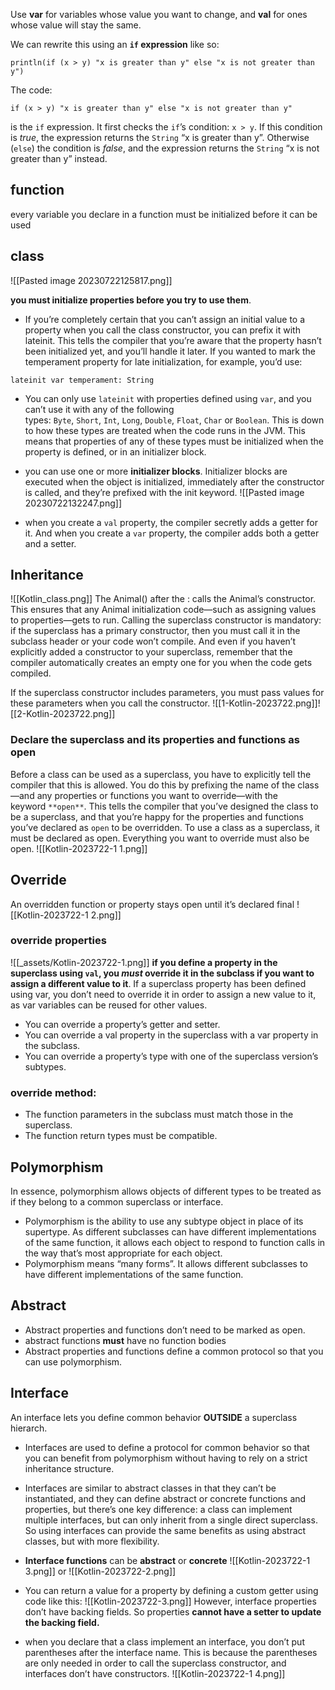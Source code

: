 Use **var** for variables whose value you want to change, and **val** for ones whose value will stay the same.

We can rewrite this using an **`if` expression** like so:
```
println(if (x > y) "x is greater than y" else "x is not greater than y")
```

The code:
```
if (x > y) "x is greater than y" else "x is not greater than y"
```
is the `if` expression. It first checks the `if`’s condition: `x > y`. If this condition is _true_, the expression returns the `String` “x is greater than y”. Otherwise (`else`) the condition is _false_, and the expression returns the `String` “x is not greater than y” instead.

## function
every variable you declare in a function must be initialized before it can be used

## class
![[Pasted image 20230722125817.png]]

**you must initialize properties before you try to use them**.
- If you’re completely certain that you can’t assign an initial value to a property when you call the class constructor, you can prefix it with lateinit. This tells the compiler that you’re aware that the property hasn’t been initialized yet, and you’ll handle it later. If you wanted to mark the temperament property for late initialization, for example, you’d use:
```
lateinit var temperament: String
```
- You can only use `lateinit` with properties defined using `var`, and you can’t use it with any of the following types: `Byte`, `Short`, `Int`, `Long`, `Double`, `Float`, `Char` or `Boolean`. This is down to how these types are treated when the code runs in the JVM. This means that properties of any of these types must be initialized when the property is defined, or in an initializer block.

- you can use one or more **initializer blocks**. Initializer blocks are executed when the object is initialized, immediately after the constructor is called, and they’re prefixed with the init keyword.
![[Pasted image 20230722132247.png]]

- when you create a `val` property, the compiler secretly adds a getter for it. And when you create a `var` property, the compiler adds both a getter and a setter.
## Inheritance
![[Kotlin_class.png]]
The Animal() after the : calls the Animal’s constructor. This ensures that any Animal initialization code—such as assigning values to properties—gets to run. Calling the superclass constructor is mandatory: if the superclass has a primary constructor, then you must call it in the subclass header or your code won’t compile. And even if you haven’t explicitly added a constructor to your superclass, remember that the compiler automatically creates an empty one for you when the code gets compiled.

If the superclass constructor includes parameters, you must pass values for these parameters when you call the constructor.
![[1-Kotlin-2023722.png]]![[2-Kotlin-2023722.png]]

### Declare the superclass and its properties and functions as open
Before a class can be used as a superclass, you have to explicitly tell the compiler that this is allowed. You do this by prefixing the name of the class—and any properties or functions you want to override—with the keyword `**open**`. This tells the compiler that you’ve designed the class to be a superclass, and that you’re happy for the properties and functions you’ve declared as `open` to be overridden.
To use a class as a superclass, it must be declared as open. Everything you want to override must also be open.
![[Kotlin-2023722-1 1.png]]

## Override
An overridden function or property stays open until it’s declared final
![[Kotlin-2023722-1 2.png]]

### override properties
![[_assets/Kotlin-2023722-1.png]]
**if you define a property in the superclass using `val`, you _must_ override it in the subclass if you want to assign a different value to it**.
If a superclass property has been defined using var, you don’t need to override it in order to assign a new value to it, as var variables can be reused for other values.

- You can override a property’s getter and setter.
- You can override a val property in the superclass with a var property in the subclass.
- You can override a property’s type with one of the superclass version’s subtypes.

### override method:
- The function parameters in the subclass must match those in the superclass.
- The function return types must be compatible.

## Polymorphism
In essence, polymorphism allows objects of different types to be treated as if they belong to a common superclass or interface.
- Polymorphism is the ability to use any subtype object in place of its supertype. As different subclasses can have different implementations of the same function, it allows each object to respond to function calls in the way that’s most appropriate for each object.
- Polymorphism means “many forms”. It allows different subclasses to have different implementations of the same function.

## Abstract

- Abstract properties and functions don’t need to be marked as open.
- abstract functions **must** have no function bodies
- Abstract properties and functions define a common protocol so that you can use polymorphism.

## Interface
An interface lets you define common behavior **OUTSIDE** a superclass hierarch.
- Interfaces are used to define a protocol for common behavior so that you can benefit from polymorphism without having to rely on a strict inheritance structure.
- Interfaces are similar to abstract classes in that they can’t be instantiated, and they can define abstract or concrete functions and properties, but there’s one key difference: a class can implement multiple interfaces, but can only inherit from a single direct superclass. So using interfaces can provide the same benefits as using abstract classes, but with more flexibility.
-  **Interface functions** can be **abstract** or **concrete**
	![[Kotlin-2023722-1 3.png]]
	or 
	![[Kotlin-2023722-2.png]]

- You can return a value for a property by defining a custom getter using code like this:
	![[Kotlin-2023722-3.png]]
	However, interface properties don’t have backing fields. So properties **cannot have a setter to update the backing field.**

- when you declare that a class implement an interface, you don’t put parentheses after the interface name. This is because the parentheses are only needed in order to call the superclass constructor, and interfaces don’t have constructors.
	![[Kotlin-2023722-1 4.png]]
